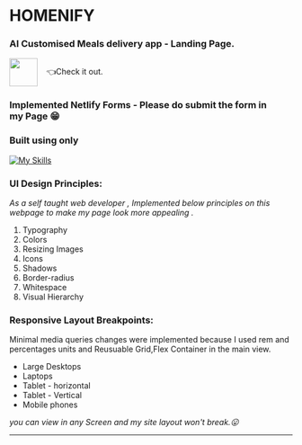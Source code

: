 # HOMENIFY

### AI Customised Meals delivery app - Landing Page.

<a target="_blank" alt='homenify-site-link-logo' href="https://dilliwebdevproject01.netlify.app"><img src="/img/Homenify_transparent.png" align="center" height="50"></a>&nbsp;&nbsp;&nbsp;&nbsp;👈Check it out.

### **Implemented Netlify Forms - Please do submit the form in my Page 😁**

### Built using only

[![My Skills](https://skillicons.dev/icons?i=html,css,js)](https://skillicons.dev) <br>

### UI Design Principles:

_As a self taught web developer , Implemented below principles on this webpage to make my page look more appealing ._

1. Typography
2. Colors
3. Resizing Images
4. Icons
5. Shadows
6. Border-radius
7. Whitespace
8. Visual Hierarchy

### Responsive Layout Breakpoints:

Minimal media queries changes were implemented because I used rem and percentages units and Reusuable Grid,Flex Container in the main view.

- Large Desktops
- Laptops
- Tablet - horizontal
- Tablet - Vertical
- Mobile phones

_you can view in any Screen and my site layout won't break.😛_

---
